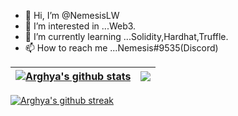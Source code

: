 - 👋 Hi, I’m @NemesisLW
- 👀 I’m interested in ...Web3.
- 🌱 I’m currently learning ...Solidity,Hardhat,Truffle. 
- 📫 How to reach me ...Nemesis#9535(Discord)

<!---
NemesisLW/NemesisLW is a ✨ special ✨ repository because its `README.md` (this file) appears on your GitHub profile.
You can click the Preview link to take a look at your changes.
--->

| <a href="https://github.com/nemesisLW/github-readme-stats"><img align="center" src="https://github-readme-stats-nemesislw.vercel.app//api?username=NemesisLW&count_private=true&show_icons=true&theme=dracula&include_all_commits=true&hide_border=true" alt="Arghya's github stats" /></a> | <a href="https://github.com/nemesisLW/github-readme-stats"><img align="center" src="https://github-readme-stats-nemesislw.vercel.app//api/top-langs/?username=NemesisLW&layout=compact&hide=css,scss&theme=dracula&hide_border=true" /></a> |
| ------------- | ------------- |


[<img align="center" src="https://streak-stats.demolab.com/?user=NemesisLW&theme=gotham" alt="Arghya's github streak" />](https://git.io/streak-stats)
